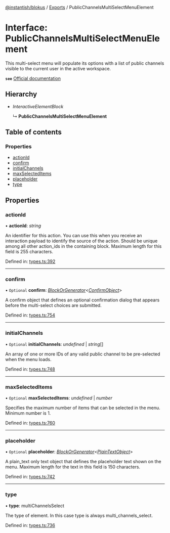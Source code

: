 [@instantish/blokus](../README.md) / [Exports](../modules.md) / PublicChannelsMultiSelectMenuElement

# Interface: PublicChannelsMultiSelectMenuElement

This multi-select menu will populate its options with a list of public
channels visible to the current user in the active workspace.

**`see`** [Official documentation](https://api.slack.com/reference/block-kit/block-elements#channel_multi_select)

## Hierarchy

* *InteractiveElementBlock*

  ↳ **PublicChannelsMultiSelectMenuElement**

## Table of contents

### Properties

- [actionId](publicchannelsmultiselectmenuelement.md#actionid)
- [confirm](publicchannelsmultiselectmenuelement.md#confirm)
- [initialChannels](publicchannelsmultiselectmenuelement.md#initialchannels)
- [maxSelectedItems](publicchannelsmultiselectmenuelement.md#maxselecteditems)
- [placeholder](publicchannelsmultiselectmenuelement.md#placeholder)
- [type](publicchannelsmultiselectmenuelement.md#type)

## Properties

### actionId

• **actionId**: *string*

An identifier for this action. You can use this when you receive an
interaction payload to identify the source of the action. Should be unique
among all other action_ids in the containing block. Maximum length for
this field is 255 characters.

Defined in: [types.ts:392](https://github.com/instantish/blokus/blob/8b8e846/src/types.ts#L392)

___

### confirm

• `Optional` **confirm**: [*BlockOrGenerator*](../modules.md#blockorgenerator)<[*ConfirmObject*](confirmobject.md)\>

A confirm object that defines an optional confirmation dialog that appears
before the multi-select choices are submitted.

Defined in: [types.ts:754](https://github.com/instantish/blokus/blob/8b8e846/src/types.ts#L754)

___

### initialChannels

• `Optional` **initialChannels**: *undefined* \| *string*[]

An array of one or more IDs of any valid public channel to be pre-selected
when the menu loads.

Defined in: [types.ts:748](https://github.com/instantish/blokus/blob/8b8e846/src/types.ts#L748)

___

### maxSelectedItems

• `Optional` **maxSelectedItems**: *undefined* \| *number*

Specifies the maximum number of items that can be selected in the menu.
Minimum number is 1.

Defined in: [types.ts:760](https://github.com/instantish/blokus/blob/8b8e846/src/types.ts#L760)

___

### placeholder

• `Optional` **placeholder**: [*BlockOrGenerator*](../modules.md#blockorgenerator)<[*PlainTextObject*](plaintextobject.md)\>

A plain_text only text object that defines the placeholder text shown on
the menu. Maximum length for the text in this field is 150 characters.

Defined in: [types.ts:742](https://github.com/instantish/blokus/blob/8b8e846/src/types.ts#L742)

___

### type

• **type**: multiChannelsSelect

The type of element. In this case type is always multi_channels_select.

Defined in: [types.ts:736](https://github.com/instantish/blokus/blob/8b8e846/src/types.ts#L736)
